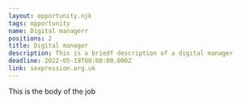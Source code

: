 ```yaml
---
layout: opportunity.njk
tags: opportunity
name: Digital managerr
positions: 2
title: Digital manager
description: This is a briedf description of a digital manager
deadline: 2022-05-19T00:00:00.000Z
link: sexpression.org.uk
---
```

This is the body of the job